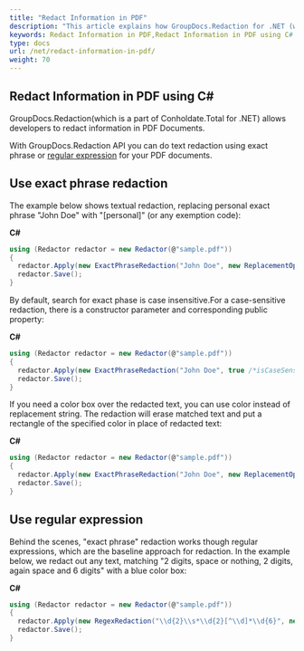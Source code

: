 ```yaml
---
title: "Redact Information in PDF"
description: "This article explains how GroupDocs.Redaction for .NET (which is a part of Conholdate.Total for .NET) Redact Information in PDF documents."
keywords: Redact Information in PDF,Redact Information in PDF using C#
type: docs
url: /net/redact-information-in-pdf/
weight: 70
---
```


## Redact Information in PDF using C#


GroupDocs.Redaction(which is a part of Conholdate.Total for .NET) allows developers to redact information in PDF Documents. 

With GroupDocs.Redaction API you can do text redaction using exact phrase or [regular expression](https://docs.microsoft.com/en-us/dotnet/standard/base-types/regular-expressions) for your PDF documents.

## Use exact phrase redaction

The example below shows textual redaction, replacing personal exact phrase "John Doe" with "\[personal\]" (or any exemption code):

**C#**

```csharp
using (Redactor redactor = new Redactor(@"sample.pdf"))
{
  redactor.Apply(new ExactPhraseRedaction("John Doe", new ReplacementOptions("[personal]")));
  redactor.Save();
}
```

By default, search for exact phase is case insensitive.For a case-sensitive redaction, there is a constructor parameter and corresponding public property:

**C#**

```csharp
using (Redactor redactor = new Redactor(@"sample.pdf"))
{
  redactor.Apply(new ExactPhraseRedaction("John Doe", true /*isCaseSensitive*/, new ReplacementOptions("[personal]")));
  redactor.Save();
}
```

If you need a color box over the redacted text, you can use color instead of replacement string. The redaction will erase matched text and put a rectangle of the specified color in place of redacted text:

**C#**

```csharp
using (Redactor redactor = new Redactor(@"sample.pdf"))
{
  redactor.Apply(new ExactPhraseRedaction("John Doe", new ReplacementOptions(System.Drawing.Color.Black)));
  redactor.Save();
}
```

## Use regular expression

Behind the scenes, "exact phrase" redaction works though regular expressions, which are the baseline approach for redaction. In the example below, we redact out any text, matching "2 digits, space or nothing, 2 digits, again space and 6 digits" with a blue color box:

**C#**

```csharp
using (Redactor redactor = new Redactor(@"sample.pdf"))
{
  redactor.Apply(new RegexRedaction("\\d{2}\\s*\\d{2}[^\\d]*\\d{6}", new ReplacementOptions(System.Drawing.Color.Blue)));
  redactor.Save();
}
```












